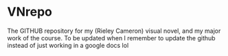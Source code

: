 # VNrepo
The GITHUB repository for my (Rieley Cameron) visual novel, and my major work of the course.
To be updated when I remember to update the github instead of just working in a google docs lol
